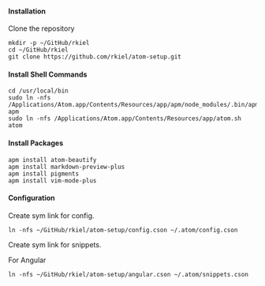 #### Installation

Clone the repository

    mkdir -p ~/GitHub/rkiel
    cd ~/GitHub/rkiel
    git clone https://github.com/rkiel/atom-setup.git

#### Install Shell Commands

    cd /usr/local/bin
    sudo ln -nfs /Applications/Atom.app/Contents/Resources/app/apm/node_modules/.bin/apm apm
    sudo ln -nfs /Applications/Atom.app/Contents/Resources/app/atom.sh atom

#### Install Packages

    apm install atom-beautify
    apm install markdown-preview-plus
    apm install pigments
    apm install vim-mode-plus

#### Configuration

Create sym link for config.

    ln -nfs ~/GitHub/rkiel/atom-setup/config.cson ~/.atom/config.cson

Create sym link for snippets.

For Angular

    ln -nfs ~/GitHub/rkiel/atom-setup/angular.cson ~/.atom/snippets.cson
